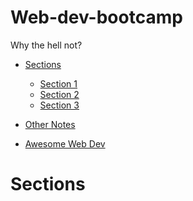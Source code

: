 # Web-dev-bootcamp

Why the hell not?

- [Sections](#sections)

  - [Section 1](#section1)
  - [Section 2](#section2)
  - [Section 3](#section3)

- [Other Notes](#other)
- [Awesome Web Dev](#awsome)

<a name="sections"></a>

# Sections
